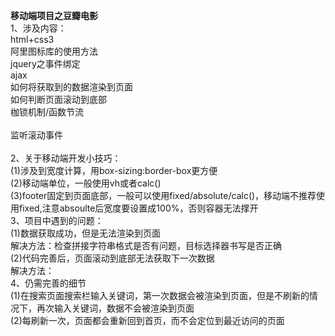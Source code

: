 **移动端项目之豆瓣电影** <br>
  1、涉及内容：<br>
  html+css3<br>
  阿里图标库的使用方法<br>
  jquery之事件绑定<br>
  ajax<br>
  如何将获取到的数据渲染到页面<br>
  如何判断页面滚动到底部<br>
  枷锁机制/函数节流<br>  
  监听滚动事件<br>   
  2、关于移动端开发小技巧：<br>
  (1)涉及到宽度计算，用box-sizing:border-box更方便<br>
  (2)移动端单位，一般使用vh或者calc()<br>
  (3)footer固定到页面底部，一般可以使用fixed/absolute/calc()，移动端不推荐使用fixed,注意absoulte后宽度要设置成100%，否则容器无法撑开<br>
  3、项目中遇到的问题：<br>
  (1)数据获取成功，但是无法渲染到页面<br>
  解决方法：检查拼接字符串格式是否有问题，目标选择器书写是否正确<br>
  (2)代码完善后，页面滚动到底部无法获取下一次数据<br>
  解决方法：<br>
  4、仍需完善的细节<br>
  (1)在搜索页面搜索栏输入关键词，第一次数据会被渲染到页面，但是不刷新的情况下，再次输入关键词，数据不会被渲染到页面<br>
  (2)每刷新一次，页面都会重新回到首页，而不会定位到最近访问的页面<br>
